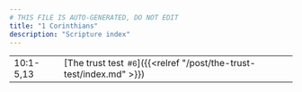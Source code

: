 ```yaml
---
# THIS FILE IS AUTO-GENERATED, DO NOT EDIT
title: "1 Corinthians"
description: "Scripture index"
---
```


|  |  |
| --- | --- |
| 10:1-5,13 | [The trust test<span style="font-size:smaller; padding-left:0.5em;">#6</span>]({{<relref "/post/the-trust-test/index.md" >}}) |
